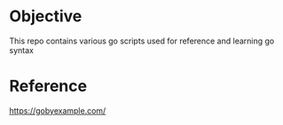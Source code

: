 # Objective
This repo contains various go scripts used for reference and learning go syntax
# Reference
https://gobyexample.com/